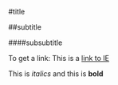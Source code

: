 #title

##subtitle

####subsubtitle

To get a link:
This is a [link to IE](https://ie.edu)

This is *italics* and this is **bold**

